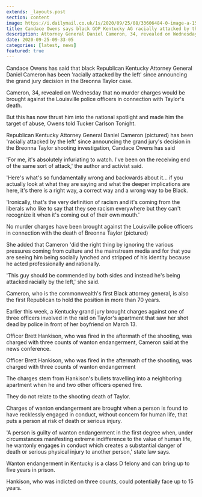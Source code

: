 ```yaml
---
extends: _layouts.post
section: content
image: https://i.dailymail.co.uk/1s/2020/09/25/08/33606484-0-image-a-15_1601019523356.jpg 
title: Candace Owens says black GOP Kentucky AG racially attacked by the left over Breonna Taylor case 
description: Attorney General Daniel Cameron, 34, revealed on Wednesday that no murder charges would be brought against the Louisville police officers in connection with Taylors death. 
date: 2020-09-25-09-33-05 
categories: [latest, news] 
featured: true 
--- 
```

Candace Owens has said that black Republican Kentucky Attorney General Daniel Cameron has been 'racially attacked by the left' since announcing the grand jury decision in the Breonna Taylor case.

Cameron, 34, revealed on Wednesday that no murder charges would be brought against the Louisville police officers in connection with Taylor's death.

But this has now thrust him into the national spotlight and made him the target of abuse, Owens told Tucker Carlson Tonight.

Republican Kentucky Attorney General Daniel Cameron (pictured) has been 'racially attacked by the left' since announcing the grand jury's decision in the Breonna Taylor shooting investigation, Candace Owens has said

'For me, it's absolutely infuriating to watch. I've been on the receiving end of the same sort of attack,' the author and activist said. 

'Here's what's so fundamentally wrong and backwards about it... if you actually look at what they are saying and what the deeper implications are here, it's there is a right way, a correct way and a wrong way to be Black. 

'Ironically, that's the very definition of racism and it's coming from the liberals who like to say that they see racism everywhere but they can't recognize it when it's coming out of their own mouth.' 

No murder charges have been brought against the Louisville police officers in connection with the death of Breonna Taylor (pictured)

She added that Cameron 'did the right thing by ignoring the various pressures coming from culture and the mainstream media and for that you are seeing him being socially lynched and stripped of his identity because he acted professionally and rationally. 

'This guy should be commended by both sides and instead he's being attacked racially by the left,' she said.    

Cameron, who is the commonwealth's first Black attorney general, is also the first Republican to hold the position in more than 70 years. 

Earlier this week, a Kentucky grand jury brought charges against one of three officers involved in the raid on Taylor's apartment that saw her shot dead by police in front of her boyfriend on March 13.

Officer Brett Hankison, who was fired in the aftermath of the shooting, was charged with three counts of wanton endangerment, Cameron said at the news conference.

Officer Brett Hankison, who was fired in the aftermath of the shooting, was charged with three counts of wanton endangerment 

The charges stem from Hankison's bullets travelling into a neighboring apartment when he and two other officers opened fire.

They do not relate to the shooting death of Taylor. 

Charges of wanton endangerment are brought when a person is found to have recklessly engaged in conduct, without concern for human life, that puts a person at risk of death or serious injury.  

'A person is guilty of wanton endangerment in the first degree when, under circumstances manifesting extreme indifference to the value of human life, he wantonly engages in conduct which creates a substantial danger of death or serious physical injury to another person,' state law says. 

Wanton endangerment in Kentucky is a class D felony and can bring up to five years in prison. 

Hankison, who was indicted on three counts, could potentially face up to 15 years.  

